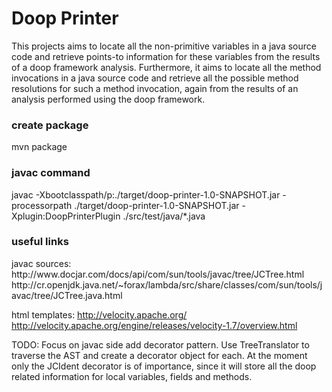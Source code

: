 <h1>Doop Printer</h1>
This projects aims to locate all the non-primitive variables in a java source code and retrieve points-to information for these variables from the results of a doop framework analysis. Furthermore, it aims to locate all the method invocations in a java source code and retrieve all the possible method resolutions for such a method invocation, again from the results of an analysis performed using the doop framework.

<h3>create package</h3>
mvn package

<h3>javac command</h3>
javac -Xbootclasspath/p:./target/doop-printer-1.0-SNAPSHOT.jar -processorpath ./target/doop-printer-1.0-SNAPSHOT.jar -Xplugin:DoopPrinterPlugin ./src/test/java/*.java

<h3>useful links</h3>
javac sources:
http://www.docjar.com/docs/api/com/sun/tools/javac/tree/JCTree.html
http://cr.openjdk.java.net/~forax/lambda/src/share/classes/com/sun/tools/javac/tree/JCTree.java.html

html templates:
http://velocity.apache.org/
http://velocity.apache.org/engine/releases/velocity-1.7/overview.html

TODO: Focus on javac side add decorator pattern. Use TreeTranslator to traverse the AST and create a decorator object for each. At the moment only the JCIdent decorator is of importance, since it will store all the doop related information for local variables, fields and methods.
